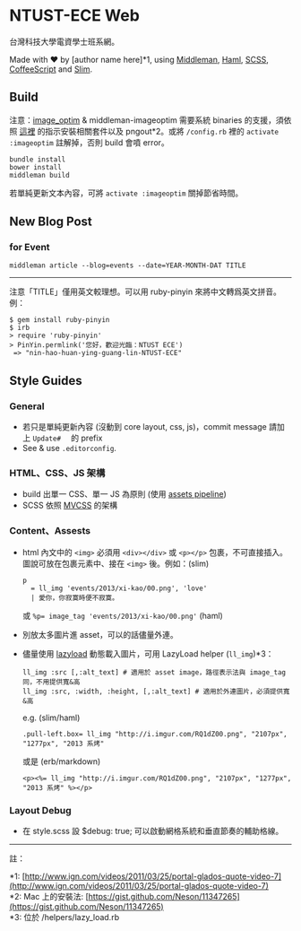NTUST-ECE Web
=============

台灣科技大學電資學士班系網。

Made with ♥ by \[author name here\]*1, using [Middleman][1], [Haml][2], [SCSS][3], [CoffeeScript][4] and [Slim][5].

## Build

注意：[image_optim](https://github.com/toy/image_optim) & middleman-imageoptim 需要系統 binaries 的支援，須依照 [這裡](https://github.com/toy/image_optim#binaries-installation) 的指示安裝相關套件以及 pngout*2。或將 `/config.rb` 裡的 `activate :imageoptim` 註解掉，否則 build 會噴 error。

```
bundle install
bower install
middleman build
```

若單純更新文本內容，可將 `activate :imageoptim` 關掉節省時間。

## New Blog Post

### for Event

```
middleman article --blog=events --date=YEAR-MONTH-DAT TITLE
```

* * *

注意「TITLE」僅用英文較理想。可以用 ruby-pinyin 來將中文轉爲英文拼音。例：

```
$ gem install ruby-pinyin
$ irb
> require 'ruby-pinyin'
> PinYin.permlink('您好，歡迎光臨：NTUST ECE')
 => "nin-hao-huan-ying-guang-lin-NTUST-ECE"
```


## Style Guides

### General

- 若只是單純更新內容 (沒動到 core layout, css, js)，commit message 請加上 `Update#  ` 的 prefix
- See & use `.editorconfig`.

### HTML、CSS、JS 架構

- build 出單一 CSS、單一 JS 為原則 (使用 [assets pipeline](http://middlemanapp.com/basics/asset-pipeline/))
- SCSS 依照 [MVCSS](http://mvcss.github.io/) 的架構

### Content、Assests

- html 內文中的 `<img>` 必須用 `<div></div>` 或 `<p></p>` 包裹，不可直接插入。圖說可放在包裹元素中、接在 `<img>` 後。例如：(slim)

  ```slim
  p 
    = ll_img 'events/2013/xi-kao/00.png', 'love'
    | 愛你，你寂寞時便不寂寞。
  ```  
  或 `%p= image_tag 'events/2013/xi-kao/00.png'` (haml)

- 別放太多圖片進 asset，可以的話儘量外連。
- 儘量使用 [lazyload](http://www.appelsiini.net/projects/lazyload) 動態載入圖片，可用 LazyLoad helper (`ll_img`)*3：

  ```
  ll_img :src [,:alt_text] # 適用於 asset image，路徑表示法與 image_tag 同，不用提供寬&高
  ll_img :src, :width, :height, [,:alt_text] # 適用於外連圖片，必須提供寬&高
  ```
  e.g. (slim/haml)
  
  ```
  .pull-left.box= ll_img "http://i.imgur.com/RQ1dZ00.png", "2107px", "1277px", "2013 系烤"
  ```
  或是 (erb/markdown)
  
  ```
  <p><%= ll_img "http://i.imgur.com/RQ1dZ00.png", "2107px", "1277px", "2013 系烤" %></p>
  ```

### Layout Debug

- 在 style.scss 設 $debug: true; 可以啟動網格系統和垂直節奏的輔助格線。


[1]: http://middlemanapp.com
[2]: http://haml.info
[3]: http://sass-lang.com
[4]: http://coffeescript.org
[5]: http://slim-lang.com

- - -

註：

\*1: [http://www.ign.com/videos/2011/03/25/portal-glados-quote-video-7](http://www.ign.com/videos/2011/03/25/portal-glados-quote-video-7)  
\*2: Mac 上的安裝法: [https://gist.github.com/Neson/11347265](https://gist.github.com/Neson/11347265)  
\*3: 位於 /helpers/lazy_load.rb